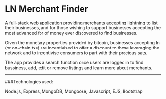 # LN Merchant Finder

A full-stack web application providing merchants accepting lightning to list their businesses, and for those wishing to support businesses accepting the most advanced for of money ever discovered to find businesses.

Given the monetary properties provided by bitcoin, businesses accepting ln (or on-chain txs) are incentivised to offer a discount to those leveraging the network and to incentivise consumers to part with their precious sats.

The app provides a search function once users are logged in to find bussiness, add, edit or remove listings and learn more about merchants.

---

###Technologies used: 

Node.js, Express, MongoDB, Mongoose, Javascript, EJS, Bootstrap